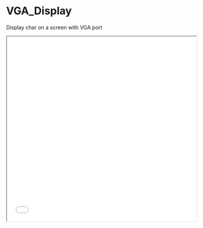 # VGA_Display
Display char on a screen with VGA port

<iframe height=498 width=510 src="vga_display.gif">